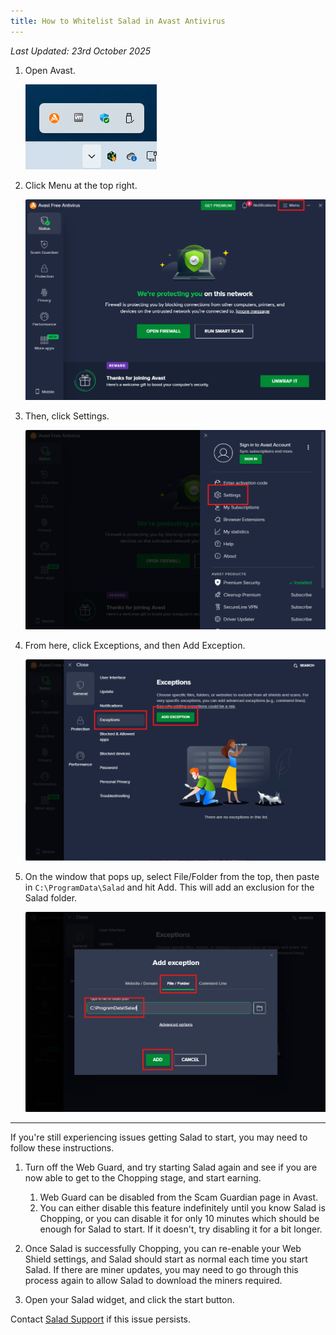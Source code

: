 ```yaml
---
title: How to Whitelist Salad in Avast Antivirus
---
```


_Last Updated: 23rd October 2025_

1. Open Avast.

   ![opening avast antivirus](../../../../content/images/troubleshooting/antivirus/how-to-whitelist-salad-in-avast-antivirus-1.png)

2. Click Menu at the top right.

   ![selecting menu in avast](../../../../content/images/troubleshooting/antivirus/how-to-whitelist-salad-in-avast-antivirus-2.png)

3. Then, click Settings.

   ![selecting settings in avast](../../../../content/images/troubleshooting/antivirus/how-to-whitelist-salad-in-avast-antivirus-3.png)

4. From here, click Exceptions, and then Add Exception.

   ![exceptions options in avast](../../../../content/images/troubleshooting/antivirus/how-to-whitelist-salad-in-avast-antivirus-4.png)

5. On the window that pops up, select File/Folder from the top, then paste in `C:\ProgramData\Salad` and hit Add. This
   will add an exclusion for the Salad folder.

   ![entering salad file path in avast exclusion](../../../../content/images/troubleshooting/antivirus/how-to-whitelist-salad-in-avast-antivirus-5.png)

---

If you're still experiencing issues getting Salad to start, you may need to follow these instructions.

1. Turn off the Web Guard, and try starting Salad again and see if you are now able to get to the Chopping stage, and
   start earning.
   1. Web Guard can be disabled from the Scam Guardian page in Avast.
   2. You can either disable this feature indefinitely until you know Salad is Chopping, or you can disable it for only
      10 minutes which should be enough for Salad to start. If it doesn't, try disabling it for a bit longer.

2. Once Salad is successfully Chopping, you can re-enable your Web Shield settings, and Salad should start as normal
   each time you start Salad. If there are miner updates, you may need to go through this process again to allow Salad
   to download the miners required.
3. Open your Salad widget, and click the start button.

Contact [Salad Support](/docs/guides/your-pc/216-how-to-create-a-support-ticket) if this issue persists.
